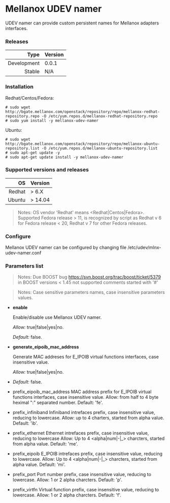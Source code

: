 # Mellanox UDEV namer

UDEV namer can provide custom persistent names for Mellanox adapters interfaces.

### Releases
|Type|Version|
|---:|:---|
|Development|0.0.1|
|Stable|N/A|

### Installation
Redhat/Centos/Fedora:
```
# sudo wget http://bgate.mellanox.com/openstack/repository/repo/mellanox-redhat-repository.repo -O /etc/yum.repos.d/mellanox-redhat-repository.repo
# sudo yum install -y mellanox-udev-namer
```
Ubuntu:
```
# sudo wget http://bgate.mellanox.com/openstack/repository/repo/mellanox-ubuntu-repository.list -O /etc/yum.repos.d/mellanox-ubuntu-repository.list
# sudo apt-get update -y
# sudo apt-get update install -y mellanox-udev-namer
```
### Supported versions and releases

|OS|Version|
|---:|:---|
|Redhat| > 6.X|
|Ubuntu| > 14.04|

>Notes: OS vendor 'Redhat' means \<Redhat|Centos|Fedora\>. Supported
Fedora release > 11, is recognized by script as Redhat v 6 for
Fedora release < 20, Redhat v 7 for other Fedora releases.

### Configure
Mellanox UDEV namer can be configured by changing file /etc/udev/mlnx-udev-namer.conf

### Parameters list

>Notes: Due BOOST bug https://svn.boost.org/trac/boost/ticket/5379
in BOOST versions < 1.45 not supported comments started with '#'

>Notes: Case sensitive parameters names, case insensitive parameters values.

+ **enable**

   Enable/disable use Mellanox UDEV namer.

   *Allow:* true|false|yes|no.

   *Default:* false.

+ **generate_eipoib_mac_address**

   Generate MAC addreses for E_IPOIB virtual functions interfaces, case insensitive value.

   *Allow:* true|false|yes|no.

+ *Default:* false.

+ prefix_eipoib_mac_address
MAC address prefix for E_IPOIB virtual functions interfaces,
case insensitive value.
Allow: from half to 4 byte heximal ":" separated number.
Default: 'fe'.

+ prefix_infiniband
Infiniband intrefaces prefix, case insensitive value,
reducing to lowercase.
Allow: up to 4 charters, started from alpha value.
Default: 'ib'.

+ prefix_ethernet
Ethernet intrefaces prefix, case insensitive value,
reducing to lowercase
Allow: Up to 4 <alpha|num|-|_> charcters, started from alpha value.
Default: 'me'.

+ prefix_eipoib
E_IPOIB intrefaces prefix, case insensitive value, reducing to lowercase.
Allow: Up to 4 <alpha|num|-|_> charcters, started from alpha value.
Default: 'mi'.

+ prefix_port
Port number prefix, case insensitive value, reducing to lowercase.
Allow: 1 or 2 alpha charcters.
Default: 'p'.

+ prefix_virtfn
Virtual function prefix, case insensitive value, reducing to lowercase.
Allow: 1 or 2 alpha charcters.
Default: 'f'.
